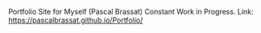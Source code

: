 Portfolio Site for Myself (Pascal Brassat) 
Constant Work in Progress.
Link: https://pascalbrassat.github.io/Portfolio/
